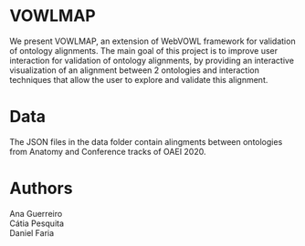 # VOWLMAP
We present VOWLMAP, an extension of WebVOWL framework for validation of ontology alignments. The main goal of this project is to improve user interaction for validation of ontology alignments, by providing an interactive visualization of an alignment between 2 ontologies and interaction techniques that allow the user to explore and validate this alignment.

# Data

The JSON files in the data folder contain alingments between ontologies from Anatomy and Conference tracks of OAEI 2020.

# Authors

Ana Guerreiro  
Cátia Pesquita  
Daniel Faria
